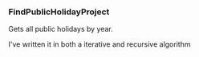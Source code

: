 ### FindPublicHolidayProject

Gets all public holidays by year.

I've written it in both a iterative and recursive algorithm
